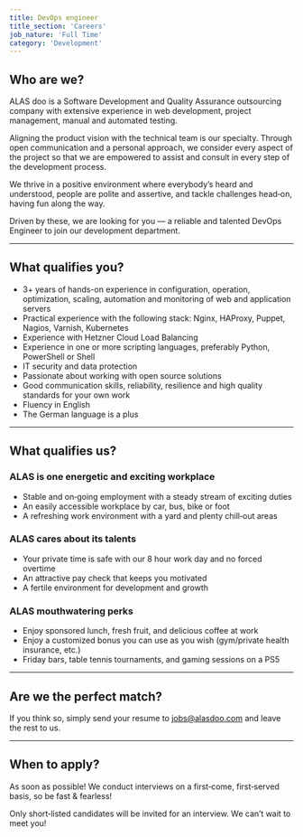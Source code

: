 ```yaml
---
title: DevOps engineer
title_section: 'Careers'
job_nature: 'Full Time'
category: 'Development'
---
```


## Who are we?

ALAS doo is a Software Development and Quality Assurance outsourcing company with extensive experience in web development, project management, manual and automated testing.

Aligning the product vision with the technical team is our specialty. Through open communication and a personal approach, we consider every aspect of the project so that we are empowered to assist and consult in every step of the development process.

We thrive in a positive environment where everybody’s heard and understood, people are polite and assertive, and tackle challenges head&#8209;on, having fun along the way.

Driven by these, we are looking for you &mdash; a reliable and talented DevOps Engineer to join our development department.

---

## What qualifies you?

- 3+ years of hands-on experience in configuration, operation, optimization, scaling, automation and monitoring of web and application servers
- Practical experience with the following stack: Nginx, HAProxy, Puppet, Nagios, Varnish, Kubernetes
- Experience with Hetzner Cloud Load Balancing
- Experience in one or more scripting languages, preferably Python, PowerShell or Shell
- IT security and data protection
- Passionate about working with open source solutions
- Good communication skills, reliability, resilience and high quality standards for your own work
- Fluency in English
- The German language is a plus

---

## What qualifies us?

### ALAS is one energetic and exciting workplace

- Stable and on&#8209;going employment with a steady stream of exciting duties
- An easily accessible workplace by car, bus, bike or foot
- A refreshing work environment with a yard and plenty chill&#8209;out areas

### ALAS cares about its talents

- Your private time is safe with our 8 hour work day and no forced overtime
- An attractive pay check that keeps you motivated
- A fertile environment for development and growth

### ALAS mouthwatering perks

- Enjoy sponsored lunch, fresh fruit, and delicious coffee at work
- Enjoy a customized bonus you can use as you wish (gym/private health insurance, etc.)
- Friday bars, table tennis tournaments, and gaming sessions on a PS5

---

## Are we the perfect match?

If you think so, simply send your resume to <jobs@alasdoo.com> and leave the rest to us.

---

## When to apply?

As soon as possible!
We conduct interviews on a first&#8209;come, first&#8209;served basis, so be fast & fearless!

Only short&#8209;listed candidates will be invited for an interview. We can’t wait to meet you!
